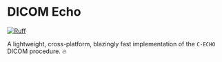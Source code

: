 # DICOM Echo

[![Ruff](https://img.shields.io/endpoint?url=https://raw.githubusercontent.com/astral-sh/ruff/main/assets/badge/v2.json)](https://github.com/astral-sh/ruff)

A lightweight, cross-platform, blazingly fast implementation of the `C-ECHO` DICOM procedure. 🔥
